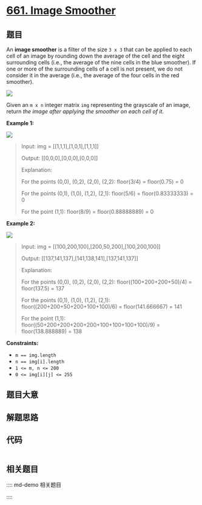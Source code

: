 # [661. Image Smoother](https://leetcode.com/problems/image-smoother)

## 题目

An **image smoother** is a filter of the size `3 x 3` that can be applied to
each cell of an image by rounding down the average of the cell and the eight
surrounding cells (i.e., the average of the nine cells in the blue smoother).
If one or more of the surrounding cells of a cell is not present, we do not
consider it in the average (i.e., the average of the four cells in the red
smoother).

![](https://assets.leetcode.com/uploads/2021/05/03/smoother-grid.jpg)

Given an `m x n` integer matrix `img` representing the grayscale of an image,
return _the image after applying the smoother on each cell of it_.



**Example 1:**

![](https://assets.leetcode.com/uploads/2021/05/03/smooth-grid.jpg)

> Input: img = [[1,1,1],[1,0,1],[1,1,1]]
> 
> Output: [[0,0,0],[0,0,0],[0,0,0]]
> 
> Explanation:
> 
> For the points (0,0), (0,2), (2,0), (2,2): floor(3/4) = floor(0.75) = 0
> 
> For the points (0,1), (1,0), (1,2), (2,1): floor(5/6) = floor(0.83333333) = 0
> 
> For the point (1,1): floor(8/9) = floor(0.88888889) = 0

**Example 2:**

![](https://assets.leetcode.com/uploads/2021/05/03/smooth2-grid.jpg)

> Input: img = [[100,200,100],[200,50,200],[100,200,100]]
> 
> Output: [[137,141,137],[141,138,141],[137,141,137]]
> 
> Explanation:
> 
> For the points (0,0), (0,2), (2,0), (2,2): floor((100+200+200+50)/4) = floor(137.5) = 137
> 
> For the points (0,1), (1,0), (1,2), (2,1): floor((200+200+50+200+100+100)/6) = floor(141.666667) = 141
> 
> For the point (1,1): floor((50+200+200+200+200+100+100+100+100)/9) = floor(138.888889) = 138

**Constraints:**

  * `m == img.length`
  * `n == img[i].length`
  * `1 <= m, n <= 200`
  * `0 <= img[i][j] <= 255`


## 题目大意

## 解题思路

## 代码

```javascript

```

## 相关题目

:::: md-demo 相关题目

::::
